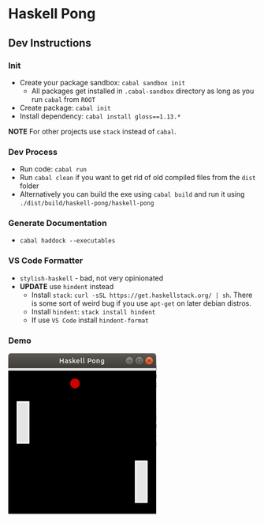 # Haskell Pong

## Dev Instructions

### Init

* Create your package sandbox: `cabal sandbox init`
	* All packages get installed in `.cabal-sandbox` directory as long as you run `cabal` from `ROOT`
* Create package: `cabal init`
* Install dependency: `cabal install gloss==1.13.*`

**NOTE** For other projects use `stack` instead of `cabal`.

### Dev Process

* Run code: `cabal run`
* Run `cabal clean` if you want to get rid of old compiled files from the `dist` folder
* Alternatively you can build the exe using `cabal build` and run it using `./dist/build/haskell-pong/haskell-pong`

### Generate Documentation

* `cabal haddock --executables`

### VS Code Formatter

* `stylish-haskell` - bad, not very opinionated 
* **UPDATE** use `hindent` instead
	* Install `stack`: `curl -sSL https://get.haskellstack.org/ | sh`. There is some sort of weird bug if you use `apt-get` on later debian distros.
	* Install `hindent`: `stack install hindent`
	* If use `VS Code` install `hindent-format`

### Demo

![demo](demo.png?raw=true)